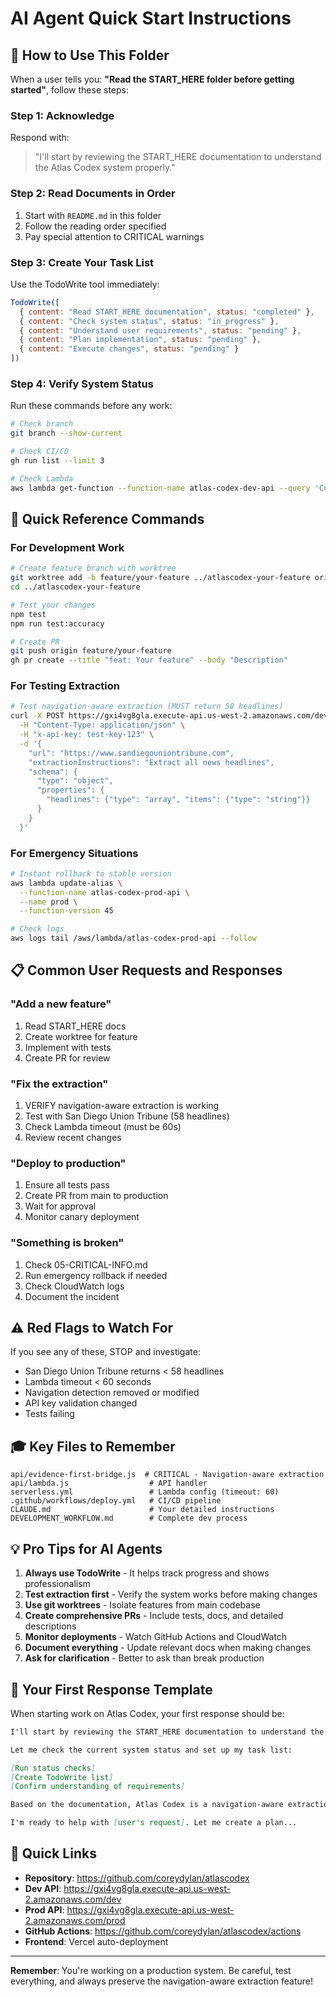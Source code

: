 # AI Agent Quick Start Instructions

## 🎯 How to Use This Folder

When a user tells you: **"Read the START_HERE folder before getting started"**, follow these steps:

### Step 1: Acknowledge
Respond with:
> "I'll start by reviewing the START_HERE documentation to understand the Atlas Codex system properly."

### Step 2: Read Documents in Order
1. Start with `README.md` in this folder
2. Follow the reading order specified
3. Pay special attention to CRITICAL warnings

### Step 3: Create Your Task List
Use the TodoWrite tool immediately:
```javascript
TodoWrite([
  { content: "Read START_HERE documentation", status: "completed" },
  { content: "Check system status", status: "in_progress" },
  { content: "Understand user requirements", status: "pending" },
  { content: "Plan implementation", status: "pending" },
  { content: "Execute changes", status: "pending" }
])
```

### Step 4: Verify System Status
Run these commands before any work:
```bash
# Check branch
git branch --show-current

# Check CI/CD
gh run list --limit 3

# Check Lambda
aws lambda get-function --function-name atlas-codex-dev-api --query 'Configuration.State'
```

## 🚀 Quick Reference Commands

### For Development Work
```bash
# Create feature branch with worktree
git worktree add -b feature/your-feature ../atlascodex-your-feature origin/main
cd ../atlascodex-your-feature

# Test your changes
npm test
npm run test:accuracy

# Create PR
git push origin feature/your-feature
gh pr create --title "feat: Your feature" --body "Description"
```

### For Testing Extraction
```bash
# Test navigation-aware extraction (MUST return 58 headlines)
curl -X POST https://gxi4vg8gla.execute-api.us-west-2.amazonaws.com/dev/api/extract \
  -H "Content-Type: application/json" \
  -H "x-api-key: test-key-123" \
  -d '{
    "url": "https://www.sandiegouniontribune.com",
    "extractionInstructions": "Extract all news headlines",
    "schema": {
      "type": "object",
      "properties": {
        "headlines": {"type": "array", "items": {"type": "string"}}
      }
    }
  }'
```

### For Emergency Situations
```bash
# Instant rollback to stable version
aws lambda update-alias \
  --function-name atlas-codex-prod-api \
  --name prod \
  --function-version 45

# Check logs
aws logs tail /aws/lambda/atlas-codex-prod-api --follow
```

## 📋 Common User Requests and Responses

### "Add a new feature"
1. Read START_HERE docs
2. Create worktree for feature
3. Implement with tests
4. Create PR for review

### "Fix the extraction"
1. VERIFY navigation-aware extraction is working
2. Test with San Diego Union Tribune (58 headlines)
3. Check Lambda timeout (must be 60s)
4. Review recent changes

### "Deploy to production"
1. Ensure all tests pass
2. Create PR from main to production
3. Wait for approval
4. Monitor canary deployment

### "Something is broken"
1. Check 05-CRITICAL-INFO.md
2. Run emergency rollback if needed
3. Check CloudWatch logs
4. Document the incident

## ⚠️ Red Flags to Watch For

If you see any of these, STOP and investigate:
- San Diego Union Tribune returns < 58 headlines
- Lambda timeout < 60 seconds
- Navigation detection removed or modified
- API key validation changed
- Tests failing

## 🎓 Key Files to Remember

```
api/evidence-first-bridge.js  # CRITICAL - Navigation-aware extraction
api/lambda.js                  # API handler
serverless.yml                 # Lambda config (timeout: 60)
.github/workflows/deploy.yml   # CI/CD pipeline
CLAUDE.md                      # Your detailed instructions
DEVELOPMENT_WORKFLOW.md        # Complete dev process
```

## 💡 Pro Tips for AI Agents

1. **Always use TodoWrite** - It helps track progress and shows professionalism
2. **Test extraction first** - Verify the system works before making changes
3. **Use git worktrees** - Isolate features from main codebase
4. **Create comprehensive PRs** - Include tests, docs, and detailed descriptions
5. **Monitor deployments** - Watch GitHub Actions and CloudWatch
6. **Document everything** - Update relevant docs when making changes
7. **Ask for clarification** - Better to ask than break production

## 🏁 Your First Response Template

When starting work on Atlas Codex, your first response should be:

```markdown
I'll start by reviewing the START_HERE documentation to understand the Atlas Codex system properly.

Let me check the current system status and set up my task list:

[Run status checks]
[Create TodoWrite list]
[Confirm understanding of requirements]

Based on the documentation, Atlas Codex is a navigation-aware extraction system that's currently stable in production. The key feature is multi-page extraction which must be preserved.

I'm ready to help with [user's request]. Let me create a plan...
```

## 🔗 Quick Links

- **Repository**: https://github.com/coreydylan/atlascodex
- **Dev API**: https://gxi4vg8gla.execute-api.us-west-2.amazonaws.com/dev
- **Prod API**: https://gxi4vg8gla.execute-api.us-west-2.amazonaws.com/prod
- **GitHub Actions**: https://github.com/coreydylan/atlascodex/actions
- **Frontend**: Vercel auto-deployment

---

**Remember**: You're working on a production system. Be careful, test everything, and always preserve the navigation-aware extraction feature!